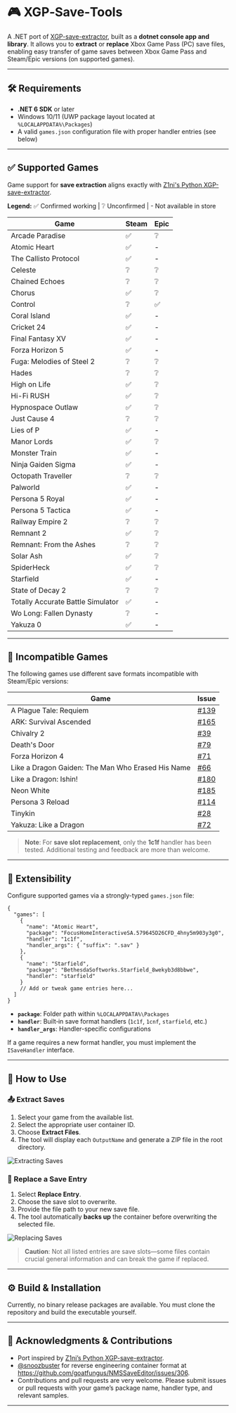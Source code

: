 # 🎮 XGP‑Save‑Tools

A .NET port of [XGP-save-extractor](https://github.com/Z1ni/XGP-save-extractor), built as a **dotnet console app and library**. It allows you to **extract** or **replace** Xbox Game Pass (PC) save files, enabling easy transfer of game saves between Xbox Game Pass and Steam/Epic versions (on supported games).

---

## 🛠️ Requirements

- **.NET 6 SDK** or later
- Windows 10/11 (UWP package layout located at `%LOCALAPPDATA%\Packages`)
- A valid `games.json` configuration file with proper handler entries (see below)

---

## ✅ Supported Games

Game support for **save extraction** aligns exactly with [Z1ni's Python XGP-save-extractor](https://github.com/Z1ni/XGP-save-extractor).

**Legend:** ✅ Confirmed working | ❔ Unconfirmed | - Not available in store

| Game | Steam | Epic |
|------|-------|------|
| Arcade Paradise | ✅ | ❔ |
| Atomic Heart | ✅ | - |
| The Callisto Protocol | ✅ | - |
| Celeste | ❔ | ❔ |
| Chained Echoes | ❔ | ❔ |
| Chorus | ✅ | ❔ |
| Control | ❔ | ✅ |
| Coral Island | ✅ | - |
| Cricket 24 | ✅ | - |
| Final Fantasy XV | ✅ | - |
| Forza Horizon 5 | ✅ | - |
| Fuga: Melodies of Steel 2 | ❔ | ❔ |
| Hades | ❔ | ❔ |
| High on Life | ✅ | ❔ |
| Hi-Fi RUSH | ✅ | ❔ |
| Hypnospace Outlaw | ✅ | ❔ |
| Just Cause 4 | ❔ | ❔ |
| Lies of P | ✅ | - |
| Manor Lords | ✅ | ❔ |
| Monster Train | ✅ | - |
| Ninja Gaiden Sigma | ✅ | - |
| Octopath Traveller | ❔ | ❔ |
| Palworld | ✅ | - |
| Persona 5 Royal | ✅ | - |
| Persona 5 Tactica | ✅ | - |
| Railway Empire 2 | ❔ | ❔ |
| Remnant 2 | ✅ | ❔ |
| Remnant: From the Ashes | ❔ | ❔ |
| Solar Ash | ✅ | ❔ |
| SpiderHeck | ✅ | ❔ |
| Starfield | ✅ | - |
| State of Decay 2 | ❔ | ❔ |
| Totally Accurate Battle Simulator | ✅ | - |
| Wo Long: Fallen Dynasty | ❔ | - |
| Yakuza 0 | ✅ | - |

---

## 🚫 Incompatible Games

The following games use different save formats incompatible with Steam/Epic versions:

| Game | Issue |
|------|-------|
| A Plague Tale: Requiem | [#139](https://github.com/Z1ni/XGP-save-extractor/issues/139) |
| ARK: Survival Ascended | [#165](https://github.com/Z1ni/XGP-save-extractor/issues/165) |
| Chivalry 2 | [#39](https://github.com/Z1ni/XGP-save-extractor/issues/39) |
| Death's Door | [#79](https://github.com/Z1ni/XGP-save-extractor/issues/79) |
| Forza Horizon 4 | [#71](https://github.com/Z1ni/XGP-save-extractor/issues/71) |
| Like a Dragon Gaiden: The Man Who Erased His Name | [#66](https://github.com/Z1ni/XGP-save-extractor/issues/66) |
| Like a Dragon: Ishin! | [#180](https://github.com/Z1ni/XGP-save-extractor/issues/180) |
| Neon White | [#185](https://github.com/Z1ni/XGP-save-extractor/issues/185) |
| Persona 3 Reload | [#114](https://github.com/Z1ni/XGP-save-extractor/issues/114) |
| Tinykin | [#28](https://github.com/Z1ni/XGP-save-extractor/issues/28) |
| Yakuza: Like a Dragon | [#72](https://github.com/Z1ni/XGP-save-extractor/issues/72) |

> **Note**: For **save slot replacement**, only the **1c1f** handler has been tested. Additional testing and feedback are more than welcome.

---

## 📝 Extensibility

Configure supported games via a strongly-typed `games.json` file:

```jsonc
{
  "games": [
    {
      "name": "Atomic Heart",
      "package": "FocusHomeInteractiveSA.579645D26CFD_4hny5m903y3g0",
      "handler": "1c1f",
      "handler_args": { "suffix": ".sav" }
    },
    {
      "name": "Starfield",
      "package": "BethesdaSoftworks.Starfield_8wekyb3d8bbwe",
      "handler": "starfield"
    }
    // Add or tweak game entries here...
  ]
}
```

- **`package`**: Folder path within `%LOCALAPPDATA%\Packages`
- **`handler`**: Built‑in save format handlers (`1c1f`, `1cnf`, `starfield`, etc.)
- **`handler_args`**: Handler-specific configurations

If a game requires a new format handler, you must implement the `ISaveHandler` interface.

---

## 🚀 How to Use

### 📤 Extract Saves

1. Select your game from the available list.
2. Select the appropriate user container ID.
3. Choose **Extract Files**.
4. The tool will display each `OutputName` and generate a ZIP file in the root directory.

![Extracting Saves](https://github.com/user-attachments/assets/a235f0ff-c637-4a68-8606-783e43648f46)

### 🔄 Replace a Save Entry

1. Select **Replace Entry**.
2. Choose the save slot to overwrite.
3. Provide the file path to your new save file.
4. The tool automatically **backs up** the container before overwriting the selected file.

![Replacing Saves](https://github.com/user-attachments/assets/2e449287-32ad-4434-be6a-75eece1b9d12)

> **Caution**: Not all listed entries are save slots—some files contain crucial general information and can break the game if replaced.

---

## ⚙ Build & Installation

Currently, no binary release packages are available. You must clone the repository and build the executable yourself.

---

## 🙌 Acknowledgments & Contributions

- Port inspired by [Z1ni’s Python XGP-save-extractor](https://github.com/Z1ni/XGP-save-extractor).
- [@snoozbuster](https://github.com/snoozbuster) for reverse engineering container format at https://github.com/goatfungus/NMSSaveEditor/issues/306.
- Contributions and pull requests are very welcome. Please submit issues or pull requests with your game’s package name, handler type, and relevant samples.

---

